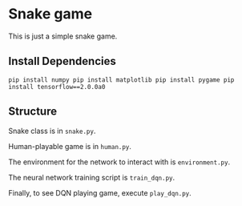 # Snake game

This is just a simple snake game.

## Install Dependencies

`
pip install numpy
pip install matplotlib
pip install pygame
pip install tensorflow==2.0.0a0
`

## Structure

Snake class is in `snake.py`.

Human-playable game is in `human.py`.

The environment for the network to interact with is `environment.py`.

The neural network training script is `train_dqn.py`.

Finally, to see DQN playing game, execute `play_dqn.py`.
